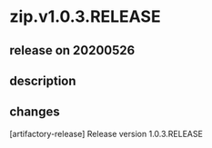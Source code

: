 # zip.v1.0.3.RELEASE

## release on 20200526
## description
## changes
[artifactory-release] Release version 1.0.3.RELEASE

